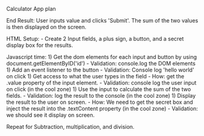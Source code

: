Calculator App plan

End Result: User inputs value and clicks 'Submit'. The sum of the two values is then displayed on the screen. 

HTML Setup: 
    - Create 2 Input fields, a plus sign, a button, and a secret display box for the results. 

Javascript time: 
    1) Get the dom elements for each input and button by using document.getElementByID('id')
        - Validation: console.log the DOM elements
    1) Add an event listener to the button
        - Validation: Console log 'hello world' on click
    1) Get access to what the user types in the field
        - How: get the .value property of the input element. 
        - Validation: console log the user input on click (in the cool zone)
    1) Use the input to calculate the sum of the two fields. 
        - Validation: log the result to the console (in the cool zone)
    1) Display the result to the user on screen. 
        - How: We need to get the secret box and inject the result into the .textContent property (in the cool zone)
        - Validation: we should see it display on screen. 

Repeat for Subtraction, multiplication, and division. 